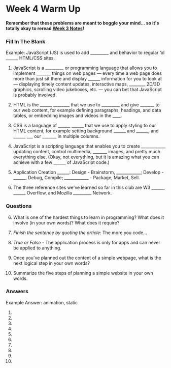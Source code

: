 # Week 4 Warm Up

**Remember that these problems are meant to boggle your mind... so it's totally okay to reread [Week 3 Notes](https://ra-coding-club.github.io/week-3/)!**

### Fill In The Blank

Example: JavaScript (JS) is used to add _________ and behavior to regular ‘ol ______ HTML/CSS sites.

1. JavaScript is a _________ or programming language that allows you to implement _______ things on web pages — every time a web page does more than just sit there and display ______ information for you to look at — displaying timely content updates, interactive maps, ________ 2D/3D graphics, scrolling video jukeboxes, etc. — you can bet that JavaScript is probably involved. 

2. HTML is the ______ ________ that we use to _________ and give _______ to our web content, for example defining paragraphs, headings, and data tables, or embedding images and videos in the ____.

3. CSS is a language of ______ ______ that we use to apply styling to our HTML content, for example setting background ______ and ______, and ______ ___ our _______ in multiple columns.

4. JavaScript is a scripting language that enables you to create ____________ updating content, control multimedia, _______ images, and pretty much everything else. (Okay, not everything, but it is amazing what you can achieve with a few ______ of JavaScript code.)

5. Application Creation ______: Design - Brainstorm, ____________; Develop - ______, Debug, Compile; ____________ - Package, Market, Sell.

6. The three reference sites we've learned so far in this club are W3 ______, ______ Overflow, and Mozilla _________ Network.

### Questions

6. What is one of the hardest things to learn in programming? What does it involve (in your own words)? What does it require?

7. *Finish the sentence by quoting the article:* The more you code... 

8. *True or False* - The application process is only for apps and can never be applied to anything.

9. Once you’ve planned out the content of a simple webpage, what is the next logical step in your own words?

10. Summarize the five steps of planning a simple website in your own words.

### Answers

Example Answer: animation, static

1. 

2. 

3. 

4. 

5. 

6. 

7. 

8. 

9. 

10. 
